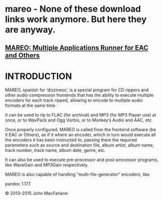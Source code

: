 # mareo - None of these download links work anymore. But here they are anyway.
[MAREO: Multiple Applications Runner for EAC and Others]
--------------------------------------------------------

INTRODUCTION
============

MAREO, spanish for ‘dizziness’, is a special program for CD rippers and other audio compression frontends that has the ability to execute multiple encoders for each track ripped, allowing to encode to multiple audio formats at the same time.

It can be used to rip to FLAC (for archival) and MP3 (for MP3 Player use) at once, or to WavPack and Ogg Vorbis, or to Monkey’s Audio and AAC, etc.

Once properly configured, MAREO is called from the frontend software (be it EAC or Others), as if it where an encoder, which in turn would execute all the encoders it has been instructed to, passing them the required parameters such as source and destination file, album artist, album name, track number, track name, album date, genre, etc.

It can also be used to execute pre-processor and post-processor programs, like WaveGain and MP3Gain respectively.

MAREO is also capable of handling “multi-file-generator” encoders, like

  [<span>home</span>]: http://webearce.com.ar/ "home"
  [<span>download</span>]: http://webearce.com.ar/mareo.rar "downlaod"
  [<span>support</span>]: http://www.hydrogenaudio.org/forums/index.php?s=&showtopic=44559&view=findpost&p=391888 "support"
  [<span>mail</span>]: http://mail.google.com/hosted/webearce.com.ar "mail"
  [MAREO: Multiple Applications Runner for EAC and Others]: http://webearce.com.ar/?p=2 "Permalink"

pandoc 1.17.1

© 2013–2015 John MacFarlane
